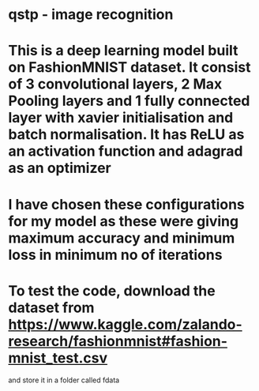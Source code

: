 # qstp - image recognition 

# This is a deep learning model built on FashionMNIST dataset. It consist of 3 convolutional layers, 2 Max Pooling layers and 1 fully connected layer with xavier initialisation and batch normalisation. It has ReLU as an activation function and adagrad as an optimizer

# I have chosen these configurations for my model as these were giving maximum accuracy and minimum loss in minimum no of iterations 

# To test the code, download the dataset from https://www.kaggle.com/zalando-research/fashionmnist#fashion-mnist_test.csv 
and store it in a folder called fdata 
